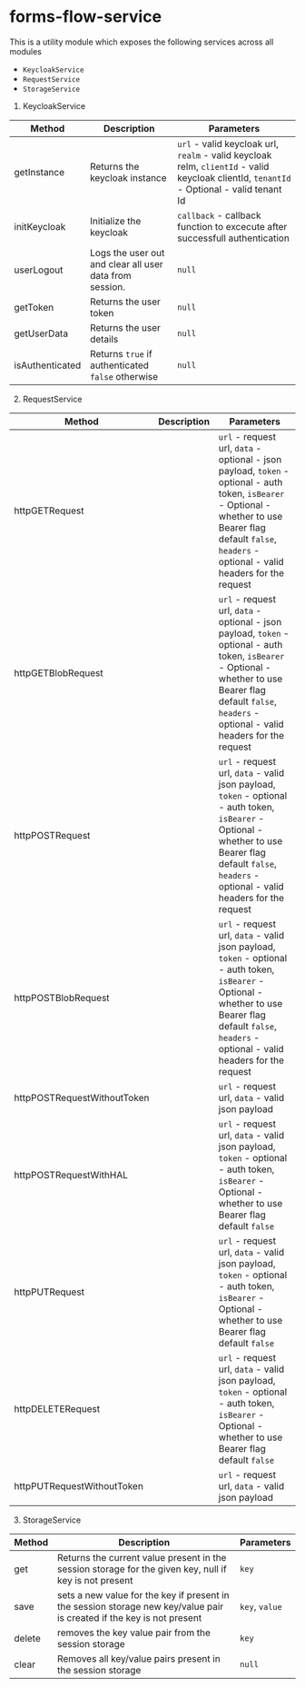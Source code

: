 # forms-flow-service

This is a utility module which exposes the following services across all modules
 - `KeycloakService`
 - `RequestService`
 - `StorageService`

1. KeycloakService
   
| Method    | Description | Parameters| 
| -------- | ------- | ------- |
| getInstance  | Returns the keycloak instance | `url` - valid keycloak url, `realm` - valid keycloak relm, `clientId` - valid keycloak clientId, `tenantId` - Optional - valid tenant Id   |
| initKeycloak | Initialize the keycloak | `callback` - callback function to excecute after successfull authentication     |
| userLogout    | Logs the user out and clear all user data from session. | `null`    |
| getToken | Returns the user token | `null` |
| getUserData | Returns the user details | `null` |
| isAuthenticated | Returns `true` if authenticated `false` otherwise | `null` |


2. RequestService
   
| Method    | Description | Parameters| 
| -------- | ------- | ------- |
| httpGETRequest  |  | `url` - request url, `data` -optional -  json payload, `token` - optional - auth token, `isBearer` - Optional - whether to use Bearer flag default `false`, `headers` - optional - valid headers for the request |
| httpGETBlobRequest |  | `url` - request url, `data` -optional -  json payload, `token` - optional - auth token, `isBearer` - Optional - whether to use Bearer flag default `false`, `headers` - optional - valid headers for the request |
| httpPOSTRequest    |  | `url` - request url, `data` - valid json payload, `token` - optional - auth token, `isBearer` - Optional - whether to use Bearer flag default `false`, `headers` - optional - valid headers for the request  |
| httpPOSTBlobRequest |  | `url` - request url, `data` - valid json payload, `token` - optional - auth token, `isBearer` - Optional - whether to use Bearer flag default `false`, `headers` - optional - valid headers for the request |
| httpPOSTRequestWithoutToken |  | `url` - request url, `data` - valid json payload |
| httpPOSTRequestWithHAL |  | `url` - request url, `data` - valid json payload, `token` - optional - auth token, `isBearer` - Optional - whether to use Bearer flag default `false` |
| httpPUTRequest |  | `url` - request url, `data` - valid json payload, `token` - optional - auth token, `isBearer` - Optional - whether to use Bearer flag default `false` |
| httpDELETERequest |  | `url` - request url, `data` - valid json payload, `token` - optional - auth token, `isBearer` - Optional - whether to use Bearer flag default `false` |
| httpPUTRequestWithoutToken |  | `url` - request url, `data` - valid json payload |
 
 
 3. StorageService
   
| Method    | Description | Parameters| 
| -------- | ------- | ------- |
| get  | Returns the current value present in the session storage for the given key, null if key is not present | `key`  |
| save | sets a new value for the key if present in the session storage new key/value pair is created if the key is not present | `key`, `value`    |
| delete    | removes the key value pair from the session storage | `key`    |
| clear | Removes all key/value pairs present in the session storage | `null` |
